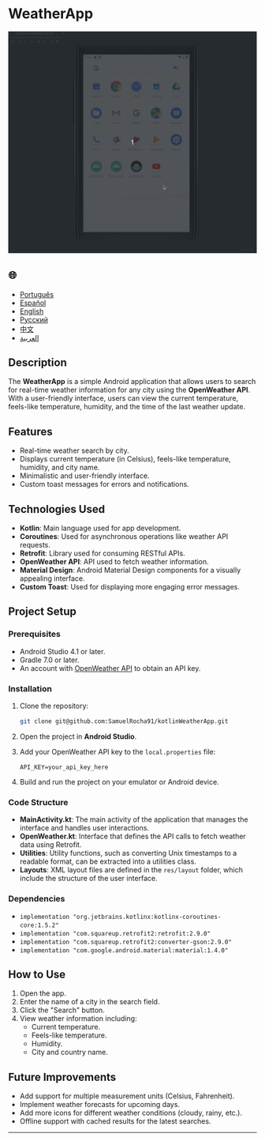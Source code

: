
# WeatherApp

![WeatherApp](./app/src/main/weather.gif)

<h2>🌐</h2>
<ul>
  <li><a href="https://github.com/SamuelRocha91/kotlinWeatherApp/blob/main/README.md" target="_blank">Português</a></li>
  <li><a href="https://github.com/SamuelRocha91/kotlinWeatherApp/blob/main/README_sp.md" target="_blank">Español</a></li>
  <li><a href="https://github.com/SamuelRocha91/kotlinWeatherApp/blob/main/README_en.md" target="_blank">English</a></li>
  <li><a href="https://github.com/SamuelRocha91/kotlinWeatherApp/blob/main/README_ru.md" target="_blank">Русский</a></li>
  <li><a href="https://github.com/SamuelRocha91/kotlinWeatherApp/blob/main/README_ch.md" target="_blank">中文</a></li>
  <li><a href="https://github.com/SamuelRocha91/kotlinWeatherApp/blob/main/README_ar.md" target="_blank">العربية</a></li>
</ul>

## Description

The **WeatherApp** is a simple Android application that allows users to search for real-time weather information for any city using the **OpenWeather API**. With a user-friendly interface, users can view the current temperature, feels-like temperature, humidity, and the time of the last weather update.

## Features

- Real-time weather search by city.
- Displays current temperature (in Celsius), feels-like temperature, humidity, and city name.
- Minimalistic and user-friendly interface.
- Custom toast messages for errors and notifications.

## Technologies Used

- **Kotlin**: Main language used for app development.
- **Coroutines**: Used for asynchronous operations like weather API requests.
- **Retrofit**: Library used for consuming RESTful APIs.
- **OpenWeather API**: API used to fetch weather information.
- **Material Design**: Android Material Design components for a visually appealing interface.
- **Custom Toast**: Used for displaying more engaging error messages.

## Project Setup

### Prerequisites

- Android Studio 4.1 or later.
- Gradle 7.0 or later.
- An account with [OpenWeather API](https://openweathermap.org/api) to obtain an API key.

### Installation

1. Clone the repository:

   ```bash
   git clone git@github.com:SamuelRocha91/kotlinWeatherApp.git
   ```

2. Open the project in **Android Studio**.

3. Add your OpenWeather API key to the `local.properties` file:

   ```
   API_KEY=your_api_key_here
   ```

4. Build and run the project on your emulator or Android device.

### Code Structure

- **MainActivity.kt**: The main activity of the application that manages the interface and handles user interactions.
- **OpenWeather.kt**: Interface that defines the API calls to fetch weather data using Retrofit.
- **Utilities**: Utility functions, such as converting Unix timestamps to a readable format, can be extracted into a utilities class.
- **Layouts**: XML layout files are defined in the `res/layout` folder, which include the structure of the user interface.

### Dependencies

- `implementation "org.jetbrains.kotlinx:kotlinx-coroutines-core:1.5.2"`
- `implementation "com.squareup.retrofit2:retrofit:2.9.0"`
- `implementation "com.squareup.retrofit2:converter-gson:2.9.0"`
- `implementation "com.google.android.material:material:1.4.0"`

## How to Use

1. Open the app.
2. Enter the name of a city in the search field.
3. Click the "Search" button.
4. View weather information including:
    - Current temperature.
    - Feels-like temperature.
    - Humidity.
    - City and country name.

## Future Improvements

- Add support for multiple measurement units (Celsius, Fahrenheit).
- Implement weather forecasts for upcoming days.
- Add more icons for different weather conditions (cloudy, rainy, etc.).
- Offline support with cached results for the latest searches.

---
